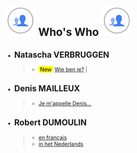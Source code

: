 <link rel="stylesheet" href="S2.css">

# ![](silhouettes.svg) Who's Who ![](silhouettes.svg)

* ## Natascha VERBRUGGEN 
    > * <mark>&nbsp;New&nbsp;</mark> [Wie ben je?](Natascha_Verbruggen.md) |
* ## Denis MAILLEUX
    > * [Je m'appelle Denis...](Denis_Mailleux.md)
* ## Robert DUMOULIN
    > * [en fran&ccedil;ais](https://newdevprojects.github.io/S2/RD_F.html)
    > * [in het Nederlands](https://newdevprojects.github.io/S2/RD_N.html)




